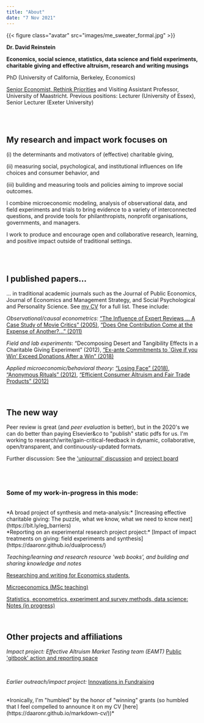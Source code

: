 ```yaml
---
title: "About"
date: "7 Nov 2021"
---
```


{{< figure class="avatar" src="images/me_sweater_formal.jpg" >}}

**Dr. David Reinstein**

**Economics, social science, statistics, data science and field experiments, charitable giving and effective altruism, research and writing musings**


PhD (University of California, Berkeley, Economics)

[Senior Economist, Rethink Priorities](https://www.rethinkpriorities.org/our-team) and Visiting Assistant Professor, University of Maastricht. Previous positions: Lecturer (University of Essex),  Senior Lecturer (Exeter University)


<br>
<br>

## My research and impact work focuses on

(i) the determinants and motivators of (effective) charitable giving,

(ii) measuring social, psychological, and institutional influences on life choices and consumer behavior, and

(iii) building and measuring tools and policies aiming to improve social outcomes.

I combine microeconomic modeling, analysis of observational data, and field experiments and trials to bring evidence to a variety of interconnected questions, and provide tools for philanthropists, nonprofit organisations, governments, and managers.

I work to produce and encourage open and collaborative research, learning, and positive impact outside of traditional settings.

<br>
<br>


## I published papers...

... in traditional academic journals such as the Journal of Public Economics,  Journal of Economics and Management Strategy, and Social Psychological and Personality Science. See [my CV](#pubs) for a full list. These include:

*Observational/causal econometrics*: [“The Influence of Expert Reviews ... A Case Study of Movie Critics” (2005)](https://www.researchgate.net/publication/4992942_The_Influence_of_Expert_Reviews_on_Consumer_Demand_for_Experience_Goods_A_Case_Study_of_Movie_Critics), [“Does One Contribution Come at the Expense of Another?...” (2011)](https://www.researchgate.net/publication/227377867_Does_One_Charitable_Contribution_Come_at_the_Expense_of_Another)

*Field and lab experiments*:  “Decomposing Desert and Tangibility Effects in a Charitable Giving Experiment” (2012),  [“Ex-ante Commitments to `Give if you Win’ Exceed Donations After a Win” (2018)](https://ore.exeter.ac.uk/repository/bitstream/handle/10871/32001/GivingProbabilityMaster1_commentsout.pdf?sequence=1&isAllowed=y)

*Applied microeconomic/behavioral theory:* [“Losing Face” (2018)](https://www.dropbox.com/s/tx4yfun1ctxuezw/LosingFace.pdf?dl=0), [“Anonymous Rituals” (2012)](https://www.sciencedirect.com/science/article/pii/S0167268111001806), [“Efficient Consumer Altruism and Fair Trade Products” (2012)](https://www.researchgate.net/publication/239768339_Efficient_Consumer_Altruism_and_Fair_Trade_Products)

<br>


## The new way

Peer review is great (and *peer evaluation* is better), but in the 2020's  we can do better than paying Elsevier&co to "publish" static pdfs for us. <!-- link to discussion/rant here --> I'm working to research/write/gain-critical-feedback in dynamic, collaborative, open/transparent, and continuously-updated formats.

Further discussion: See the ['unjournal' discussion](https://bit.ly/unjournal) and [project board](https://bit.ly/eaunjournal)


<br>
<br>

### Some of my work-in-progress in this mode:


<!-- Todo: put up at least one 'traditional research project in open format' here -->

<br>
*A broad project of synthesis and meta-analysis:* [Increasing effective charitable giving: The puzzle, what we know, what we need to know next](https://bit.ly/eg_barriers)

<br>
*Reporting on an experimental research project project:* [Impact of impact treatments on giving: field experiments and synthesis](https://daaronr.github.io/dualprocess/)



<br>

*Teaching/learning and research resource 'web books', and building and sharing knowledge and notes*

[Researching and writing for Economics students](https://daaronr.github.io/writing_econ_research/about-this-work.html),

[Microeconomics (MSc teaching)](https://daaronr.github.io/micro-giving-pub/)

[Statistics, econometrics, experiment and survey methods, data science: Notes (in progress)](https://daaronr.github.io/metrics_discussion/introduction.html)

<br>

## Other projects and affiliations


*Impact project: Effective Altruism Market Testing team (EAMT)* [Public 'gitbook' action and reporting space](https://effective-giving-marketing.gitbook.io/untitled/)

<br>

*Earlier outreach/impact project:* [Innovations in Fundraising](innovationsinfundraising.org)

<br>
*Ironically, I'm "humbled" by the honor of "winning" grants (so humbled that I feel compelled to announce it on my CV [here](https://daaronr.github.io/markdown-cv/))*
